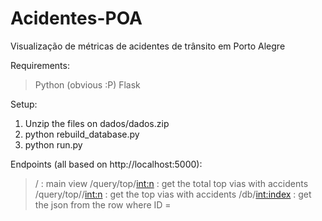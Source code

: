 # Acidentes-POA
Visualização de métricas de acidentes de trânsito em Porto Alegre

Requirements:
> Python (obvious :P)
> Flask

Setup:
1. Unzip the files on dados/dados.zip
2. python rebuild_database.py
3. python run.py 

Endpoints (all based on http://localhost:5000):
> / : main view
> /query/top/<int:n> : get the total top <n> vias with accidents
> /query/top/<campo>/<int:n> : get the <campo> top <n> vias with accidents
> /db/<int:index> : get the json from the row where ID = <index> 
